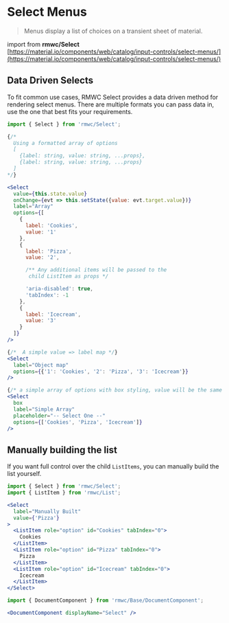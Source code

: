 # Select Menus

> Menus display a list of choices on a transient sheet of material.

import from **rmwc/Select**  
[https://material.io/components/web/catalog/input-controls/select-menus/](https://material.io/components/web/catalog/input-controls/select-menus/)

## Data Driven Selects

To fit common use cases, RMWC Select provides a data driven method for rendering select menus. There are multiple formats you can pass data in, use the one that best fits your requirements.

```jsx render
import { Select } from 'rmwc/Select';

{/*
  Using a formatted array of options
  [
    {label: string, value: string, ...props},
    {label: string, value: string, ...props}
  ]
*/}

<Select
  value={this.state.value}
  onChange={evt => this.setState({value: evt.target.value})}
  label="Array"
  options={[
    {
      label: 'Cookies',
      value: '1'
    },
    {
      label: 'Pizza',
      value: '2',

      /** Any additional items will be passed to the
       child ListItem as props */

      'aria-disabled': true,
      'tabIndex': -1
    },
    {
      label: 'Icecream',
      value: '3'
    }
  ]}
/>

{/*  A simple value => label map */}
<Select
  label="Object map"
  options={{'1': 'Cookies', '2': 'Pizza', '3': 'Icecream'}}
/>

{/* a simple array of options with box styling, value will be the same as label */}
<Select
  box
  label="Simple Array"
  placeholder="-- Select One --"
  options={['Cookies', 'Pizza', 'Icecream']}
/>
```

## Manually building the list

If you want full control over the child `ListItems`, you can manually build the list yourself.

```jsx render
import { Select } from 'rmwc/Select';
import { ListItem } from 'rmwc/List';

<Select
  label="Manually Built"
  value={'Pizza'}
>
  <ListItem role="option" id="Cookies" tabIndex="0">
    Cookies
  </ListItem>
  <ListItem role="option" id="Pizza" tabIndex="0">
    Pizza
  </ListItem>
  <ListItem role="option" id="Icecream" tabIndex="0">
    Icecream
  </ListItem>
</Select>
```

```jsx renderOnly
import { DocumentComponent } from 'rmwc/Base/DocumentComponent';

<DocumentComponent displayName="Select" />
```
